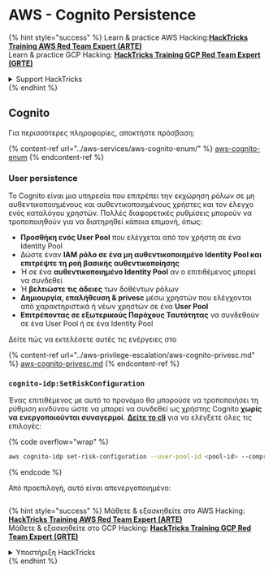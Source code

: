 # AWS - Cognito Persistence

{% hint style="success" %}
Learn & practice AWS Hacking:<img src="../../../.gitbook/assets/image (1) (1) (1) (1).png" alt="" data-size="line">[**HackTricks Training AWS Red Team Expert (ARTE)**](https://training.hacktricks.xyz/courses/arte)<img src="../../../.gitbook/assets/image (1) (1) (1) (1).png" alt="" data-size="line">\
Learn & practice GCP Hacking: <img src="../../../.gitbook/assets/image (2) (1).png" alt="" data-size="line">[**HackTricks Training GCP Red Team Expert (GRTE)**<img src="../../../.gitbook/assets/image (2) (1).png" alt="" data-size="line">](https://training.hacktricks.xyz/courses/grte)

<details>

<summary>Support HackTricks</summary>

* Check the [**subscription plans**](https://github.com/sponsors/carlospolop)!
* **Join the** 💬 [**Discord group**](https://discord.gg/hRep4RUj7f) or the [**telegram group**](https://t.me/peass) or **follow** us on **Twitter** 🐦 [**@hacktricks\_live**](https://twitter.com/hacktricks_live)**.**
* **Share hacking tricks by submitting PRs to the** [**HackTricks**](https://github.com/carlospolop/hacktricks) and [**HackTricks Cloud**](https://github.com/carlospolop/hacktricks-cloud) github repos.

</details>
{% endhint %}

## Cognito

Για περισσότερες πληροφορίες, αποκτήστε πρόσβαση:

{% content-ref url="../aws-services/aws-cognito-enum/" %}
[aws-cognito-enum](../aws-services/aws-cognito-enum/)
{% endcontent-ref %}

### User persistence

Το Cognito είναι μια υπηρεσία που επιτρέπει την εκχώρηση ρόλων σε μη αυθεντικοποιημένους και αυθεντικοποιημένους χρήστες και τον έλεγχο ενός καταλόγου χρηστών. Πολλές διαφορετικές ρυθμίσεις μπορούν να τροποποιηθούν για να διατηρηθεί κάποια επιμονή, όπως:

* **Προσθήκη ενός User Pool** που ελέγχεται από τον χρήστη σε ένα Identity Pool
* Δώστε έναν **IAM ρόλο σε ένα μη αυθεντικοποιημένο Identity Pool και επιτρέψτε τη ροή βασικής αυθεντικοποίησης**
* Ή σε ένα **αυθεντικοποιημένο Identity Pool** αν ο επιτιθέμενος μπορεί να συνδεθεί
* Ή **βελτιώστε τις άδειες** των δοθέντων ρόλων
* **Δημιουργία, επαλήθευση & privesc** μέσω χρηστών που ελέγχονται από χαρακτηριστικά ή νέων χρηστών σε ένα **User Pool**
* **Επιτρέποντας σε εξωτερικούς Παρόχους Ταυτότητας** να συνδεθούν σε ένα User Pool ή σε ένα Identity Pool

Δείτε πώς να εκτελέσετε αυτές τις ενέργειες στο

{% content-ref url="../aws-privilege-escalation/aws-cognito-privesc.md" %}
[aws-cognito-privesc.md](../aws-privilege-escalation/aws-cognito-privesc.md)
{% endcontent-ref %}

### `cognito-idp:SetRiskConfiguration`

Ένας επιτιθέμενος με αυτό το προνόμιο θα μπορούσε να τροποποιήσει τη ρύθμιση κινδύνου ώστε να μπορεί να συνδεθεί ως χρήστης Cognito **χωρίς να ενεργοποιούνται συναγερμοί**. [**Δείτε το cli**](https://docs.aws.amazon.com/cli/latest/reference/cognito-idp/set-risk-configuration.html) για να ελέγξετε όλες τις επιλογές:

{% code overflow="wrap" %}
```bash
aws cognito-idp set-risk-configuration --user-pool-id <pool-id> --compromised-credentials-risk-configuration EventFilter=SIGN_UP,Actions={EventAction=NO_ACTION}
```
{% endcode %}

Από προεπιλογή, αυτό είναι απενεργοποιημένο:

<figure><img src="https://lh6.googleusercontent.com/EOiM0EVuEgZDfW3rOJHLQjd09-KmvraCMssjZYpY9sVha6NcxwUjStrLbZxAT3D3j9y08kd5oobvW8a2fLUVROyhkHaB1OPhd7X6gJW3AEQtlZM62q41uYJjTY1EJ0iQg6Orr1O7yZ798EpIJ87og4Tbzw=s2048" alt=""><figcaption></figcaption></figure>

{% hint style="success" %}
Μάθετε & εξασκηθείτε στο AWS Hacking:<img src="../../../.gitbook/assets/image (1) (1) (1) (1).png" alt="" data-size="line">[**HackTricks Training AWS Red Team Expert (ARTE)**](https://training.hacktricks.xyz/courses/arte)<img src="../../../.gitbook/assets/image (1) (1) (1) (1).png" alt="" data-size="line">\
Μάθετε & εξασκηθείτε στο GCP Hacking: <img src="../../../.gitbook/assets/image (2) (1).png" alt="" data-size="line">[**HackTricks Training GCP Red Team Expert (GRTE)**<img src="../../../.gitbook/assets/image (2) (1).png" alt="" data-size="line">](https://training.hacktricks.xyz/courses/grte)

<details>

<summary>Υποστήριξη HackTricks</summary>

* Ελέγξτε τα [**σχέδια συνδρομής**](https://github.com/sponsors/carlospolop)!
* **Εγγραφείτε στην** 💬 [**ομάδα Discord**](https://discord.gg/hRep4RUj7f) ή στην [**ομάδα telegram**](https://t.me/peass) ή **ακολουθήστε** μας στο **Twitter** 🐦 [**@hacktricks\_live**](https://twitter.com/hacktricks_live)**.**
* **Μοιραστείτε κόλπα hacking υποβάλλοντας PRs στα** [**HackTricks**](https://github.com/carlospolop/hacktricks) και [**HackTricks Cloud**](https://github.com/carlospolop/hacktricks-cloud) github repos.

</details>
{% endhint %}
